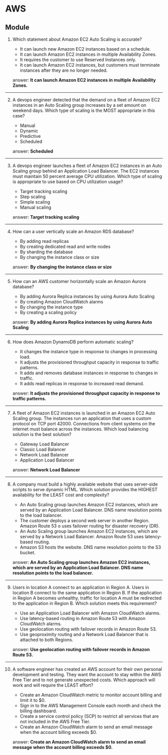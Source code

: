 # AWS
## Module 

1. Which statement about Amazon EC2 Auto Scaling is accurate?
    * It can launch new Amazon EC2 instances based on a schedule.
    * It can launch Amazon EC2 instances in multiple Availability Zones.
    * It requires the customer to use Reserved Instances only.
    * It can launch Amazon EC2 instances, but customers must terminate instances after
      they are no longer needed.
    
    answer: **It can launch Amazon EC2 instances in multiple Availability Zones.**
---
2. A devops engineer detected that the demand on a fleet of Amazon EC2 instances in an
Auto Scaling group increases by a set amount on weekend days. Which type of scaling is
the MOST appropriate in this case?
    * Manual
    * Dynamic
    * Predictive
    * Scheduled
    
    answer: **Scheduled**
---
3. A devops engineer launches a fleet of Amazon EC2 instances in an Auto Scaling group
behind an Application Load Balancer. The EC2 instances must maintain 50 percent
average CPU utilization. Which type of scaling is appropriate to use based on CPU
utilization usage?
    * Target tracking scaling
    * Step scaling
    * Simple scaling
    * Manual scaling
    
    answer: **Target tracking scaling**
---
4. How can a user vertically scale an Amazon RDS database?
    * By adding read replicas
    * By creating dedicated read and write nodes
    * By sharding the database
    * By changing the instance class or size
    
    answer: **By changing the instance class or size**
---
5. How can an AWS customer horizontally scale an Amazon Aurora database?
    * By adding Aurora Replica instances by using Aurora Auto Scaling
    * By creating Amazon CloudWatch alarms
    * By changing the instance type
    * By creating a scaling policy
    
    answer: **By adding Aurora Replica instances by using Aurora Auto Scaling**
---
6. How does Amazon DynamoDB perform automatic scaling?
    * It changes the instance type in response to changes in processing load.
    * It adjusts the provisioned throughput capacity in response to traffic patterns.
    * It adds and removes database instances in response to changes in traffic.
    * It adds read replicas in response to increased read demand.
    
    answer: **It adjusts the provisioned throughput capacity in response to traffic patterns.**
---
7. A fleet of Amazon EC2 instances is launched in an Amazon EC2 Auto Scaling group. The
instances run an application that uses a custom protocol on TCP port 42000.
Connections from client systems on the internet must balance across the instances.
Which load balancing solution is the best solution?
    * Gateway Load Balancer
    * Classic Load Balancer
    * Network Load Balancer
    * Application Load Balancer
    
    answer: **Network Load Balancer**
---
8. A company must build a highly available website that uses server-side scripts to serve
dynamic HTML. Which solution provides the HIGHEST availability for the LEAST cost and
complexity?
    * An Auto Scaling group launches Amazon EC2 instances, which are served by an
      Application Load Balancer. DNS name resolution points to the load balancer.
    * The customer deploys a second web server in another Region. Amazon Route 53
      o
      uses failover routing for disaster recovery (DR).
    * An Auto Scaling group launches Amazon EC2 instances, which are served by a
      Network Load Balancer. Amazon Route 53 uses latency-based routing.
    * Amazon S3 hosts the website. DNS name resolution points to the S3 bucket.
    
    answer: **An Auto Scaling group launches Amazon EC2 instances, which are served by an Application Load Balancer. DNS name resolution points to the load balancer.**
---
9. Users in location A connect to an application in Region A. Users in location B connect to
the same application in Region B. If the application in Region A becomes unhealthy,
traffic for location A must be redirected to the application in Region B. Which solution
meets this requirement?
    * Use an Application Load Balancer with Amazon CloudWatch alarms.
    * Use latency-based routing in Amazon Route 53 with Amazon CloudWatch alarms.
    * Use geolocation routing with failover records in Amazon Route 53.
    * Use geoproximity routing and a Network Load Balancer that is attached to both
      Regions.
    
    answer: **Use geolocation routing with failover records in Amazon Route 53.**
---
10. A software engineer has created an AWS account for their own personal development
and testing. They want the account to stay within the AWS Free Tier and to not generate
unexpected costs. Which approach will work and will require the LEAST effort?
    * Create an Amazon CloudWatch metric to monitor account billing and limit it to $0.
    * Sign in to the AWS Management Console each month and check the billing
      dashboard.
    * Create a service control policy (SCP) to restrict all services that are not included in
      the AWS Free Tier.
    * Create an Amazon CloudWatch alarm to send an email message when the account
      billing exceeds $0.
    
    answer: **Create an Amazon CloudWatch alarm to send an email message when the account billing exceeds $0.**

